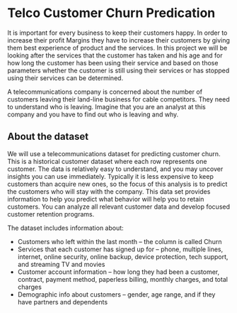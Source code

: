 # Telco Customer Churn Predication

<p>
It is important for every business to keep their customers happy. In order to increase their profit Margins they have to increase their customers by giving them best experience of product and the services. In this project we will be looking after the services that the customer has taken and his age and for how long the customer has been using their service and based on those parameters whether the customer is still using their services or has stopped using their services can be determined.
</p>

<p>
A telecommunications company is concerned about the number of customers leaving their land-line business for cable competitors. They need to understand who is leaving. Imagine that you are an analyst at this company and you have to find out who is leaving and why.
</p>

## About the dataset

We will use a telecommunications dataset for predicting customer churn. This is a historical customer dataset where each row represents one customer. The data is relatively easy to understand, and you may uncover insights you can use immediately. Typically it is less expensive to keep customers than acquire new ones, so the focus of this analysis is to predict the customers who will stay with the company.
This data set provides information to help you predict what behavior will help you to retain customers. You can analyze all relevant customer data and develop focused customer retention programs.

The dataset includes information about:
<ul>
<li> Customers who left within the last month – the column is called Churn</li>
<li> Services that each customer has signed up for – phone, multiple lines, internet, online security, online backup, device    protection, tech support, and streaming TV and movies</li>
<li> Customer account information – how long they had been a customer, contract, payment method, paperless billing, monthly charges, and total charges</li>
<li> Demographic info about customers – gender, age range, and if they have partners and dependents</li>
</ul>
